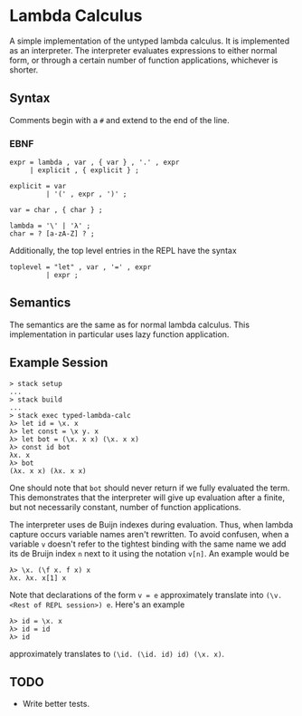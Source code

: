
# Lambda Calculus

A simple implementation of the untyped lambda calculus. It is implemented as an
interpreter. The interpreter evaluates expressions to either normal form, or
through a certain number of function applications, whichever is shorter.

## Syntax

Comments begin with a `#` and extend to the end of the line.

### EBNF

```
expr = lambda , var , { var } , '.' , expr
     | explicit , { explicit } ;

explicit = var
         | '(' , expr , ')' ;

var = char , { char } ;

lambda = '\' | 'λ' ;
char = ? [a-zA-Z] ? ;
```

Additionally, the top level entries in the REPL have the syntax
```
toplevel = "let" , var , '=' , expr
         | expr ;
```

## Semantics

The semantics are the same as for normal lambda calculus. This implementation
in particular uses lazy function application.

## Example Session

```
> stack setup
...
> stack build
...
> stack exec typed-lambda-calc
λ> let id = \x. x
λ> let const = \x y. x
λ> let bot = (\x. x x) (\x. x x)
λ> const id bot
λx. x
λ> bot
(λx. x x) (λx. x x)
```

One should note that `bot` should never return if we fully evaluated the term.
This demonstrates that the interpreter will give up evaluation after a finite,
but not necessarily constant, number of function applications.

The interpreter uses de Buijn indexes during evaluation. Thus, when lambda
capture occurs variable names aren't rewritten. To avoid confusen, when a
variable `v` doesn't refer to the tightest binding with the same name we add its
de Bruijn index `n` next to it using the notation `v[n]`. An example would be
```
λ> \x. (\f x. f x) x
λx. λx. x[1] x
```

Note that declarations of the form `v = e` approximately translate into
`(\v. <Rest of REPL session>) e`. Here's an example
```
λ> id = \x. x
λ> id = id
λ> id
```
approximately translates to `(\id. (\id. id) id) (\x. x)`.

## TODO

- Write better tests.

